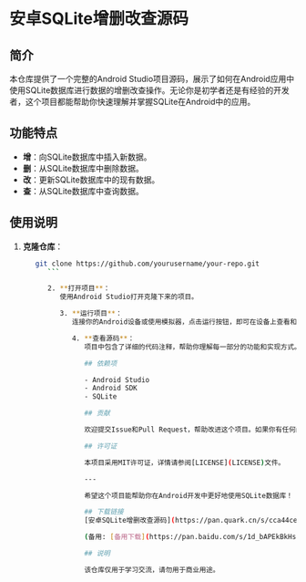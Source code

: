 # 安卓SQLite增删改查源码

## 简介

本仓库提供了一个完整的Android Studio项目源码，展示了如何在Android应用中使用SQLite数据库进行数据的增删改查操作。无论你是初学者还是有经验的开发者，这个项目都能帮助你快速理解并掌握SQLite在Android中的应用。

## 功能特点

- **增**：向SQLite数据库中插入新数据。
- **删**：从SQLite数据库中删除数据。
- **改**：更新SQLite数据库中的现有数据。
- **查**：从SQLite数据库中查询数据。

## 使用说明

1. **克隆仓库**：
   ```bash
      git clone https://github.com/yourusername/your-repo.git
         ```

         2. **打开项目**：
            使用Android Studio打开克隆下来的项目。

            3. **运行项目**：
               连接你的Android设备或使用模拟器，点击运行按钮，即可在设备上查看和测试应用。

               4. **查看源码**：
                  项目中包含了详细的代码注释，帮助你理解每一部分的功能和实现方式。

                  ## 依赖项

                  - Android Studio
                  - Android SDK
                  - SQLite

                  ## 贡献

                  欢迎提交Issue和Pull Request，帮助改进这个项目。如果你有任何问题或建议，请随时联系我们。

                  ## 许可证

                  本项目采用MIT许可证，详情请参阅[LICENSE](LICENSE)文件。

                  ---

                  希望这个项目能帮助你在Android开发中更好地使用SQLite数据库！

                  ## 下载链接
                  [安卓SQLite增删改查源码](https://pan.quark.cn/s/cca44ce2af94) 

                  (备用: [备用下载](https://pan.baidu.com/s/1d_bAPEkBkHs4OGe8Ez2MOw?pwd=1234))

                  ## 说明

                  该仓库仅用于学习交流，请勿用于商业用途。
